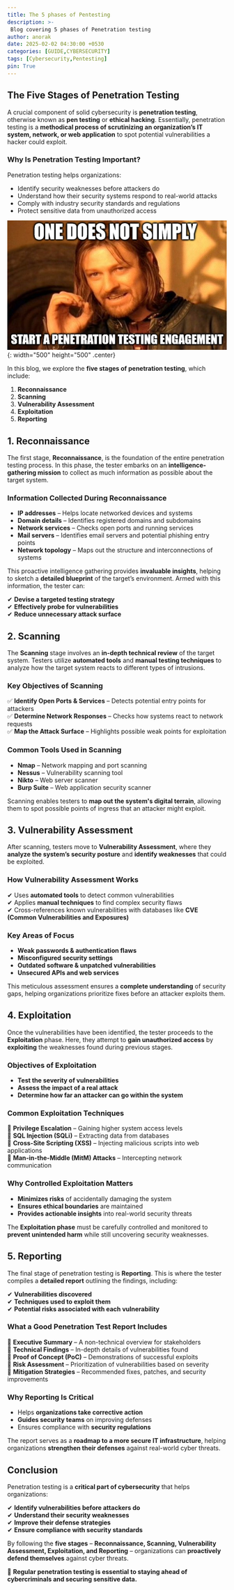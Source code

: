 ```yaml
---
title: The 5 phases of Pentesting
description: >-
 Blog covering 5 phases of Penetration testing
author: anorak
date: 2025-02-02 04:30:00 +0530
categories: [GUIDE,CYBERSECURITY]
tags: [Cybersecurity,Pentesting]
pin: True
---
```

## The Five Stages of Penetration Testing  

A crucial component of solid cybersecurity is **penetration testing**, otherwise known as **pen testing** or **ethical hacking**. Essentially, penetration testing is a **methodical process of scrutinizing an organization’s IT system, network, or web application** to spot potential vulnerabilities a hacker could exploit.  


### Why Is Penetration Testing Important?  

Penetration testing helps organizations:  

- Identify security weaknesses before attackers do  
- Understand how their security systems respond to real-world attacks  
- Comply with industry security standards and regulations  
- Protect sensitive data from unauthorized access
  
![meme](/assets/img/202502/image.png){: width="500" height="500"  .center}



In this blog, we explore the **five stages of penetration testing**, which include:  

1. **Reconnaissance**  
2. **Scanning**  
3. **Vulnerability Assessment**  
4. **Exploitation**  
5. **Reporting**  


## 1. Reconnaissance  

The first stage, **Reconnaissance**, is the foundation of the entire penetration testing process. In this phase, the tester embarks on an **intelligence-gathering mission** to collect as much information as possible about the target system.  

### Information Collected During Reconnaissance  

- **IP addresses** – Helps locate networked devices and systems  
- **Domain details** – Identifies registered domains and subdomains  
- **Network services** – Checks open ports and running services  
- **Mail servers** – Identifies email servers and potential phishing entry points  
- **Network topology** – Maps out the structure and interconnections of systems  

This proactive intelligence gathering provides **invaluable insights**, helping to sketch a **detailed blueprint** of the target’s environment. Armed with this information, the tester can:  

✔ **Devise a targeted testing strategy**  
✔ **Effectively probe for vulnerabilities**  
✔ **Reduce unnecessary attack surface**  



## 2. Scanning  

The **Scanning** stage involves an **in-depth technical review** of the target system. Testers utilize **automated tools** and **manual testing techniques** to analyze how the target system reacts to different types of intrusions.  

### Key Objectives of Scanning  

✅ **Identify Open Ports & Services** – Detects potential entry points for attackers  
✅ **Determine Network Responses** – Checks how systems react to network requests  
✅ **Map the Attack Surface** – Highlights possible weak points for exploitation  

### Common Tools Used in Scanning  

- **Nmap** – Network mapping and port scanning  
- **Nessus** – Vulnerability scanning tool  
- **Nikto** – Web server scanner  
- **Burp Suite** – Web application security scanner  

Scanning enables testers to **map out the system's digital terrain**, allowing them to spot possible points of ingress that an attacker might exploit.  



## 3. Vulnerability Assessment  

After scanning, testers move to **Vulnerability Assessment**, where they **analyze the system’s security posture** and **identify weaknesses** that could be exploited.  

### How Vulnerability Assessment Works  

✔ Uses **automated tools** to detect common vulnerabilities  
✔ Applies **manual techniques** to find complex security flaws  
✔ Cross-references known vulnerabilities with databases like **CVE (Common Vulnerabilities and Exposures)**  

### Key Areas of Focus  

- **Weak passwords & authentication flaws**  
- **Misconfigured security settings**  
- **Outdated software & unpatched vulnerabilities**  
- **Unsecured APIs and web services**  

This meticulous assessment ensures a **complete understanding** of security gaps, helping organizations prioritize fixes before an attacker exploits them.  



## 4. Exploitation  

Once the vulnerabilities have been identified, the tester proceeds to the **Exploitation** phase. Here, they attempt to **gain unauthorized access** by **exploiting** the weaknesses found during previous stages.  

### Objectives of Exploitation  

- **Test the severity of vulnerabilities**  
- **Assess the impact of a real attack**  
- **Determine how far an attacker can go within the system**  

### Common Exploitation Techniques  

🔹 **Privilege Escalation** – Gaining higher system access levels  
🔹 **SQL Injection (SQLi)** – Extracting data from databases  
🔹 **Cross-Site Scripting (XSS)** – Injecting malicious scripts into web applications  
🔹 **Man-in-the-Middle (MitM) Attacks** – Intercepting network communication  

### Why Controlled Exploitation Matters  

- **Minimizes risks** of accidentally damaging the system  
- **Ensures ethical boundaries** are maintained  
- **Provides actionable insights** into real-world security threats  

The **Exploitation phase** must be carefully controlled and monitored to **prevent unintended harm** while still uncovering security weaknesses.  


## 5. Reporting  

The final stage of penetration testing is **Reporting**. This is where the tester compiles a **detailed report** outlining the findings, including:  

✔ **Vulnerabilities discovered**  
✔ **Techniques used to exploit them**  
✔ **Potential risks associated with each vulnerability**  

### What a Good Penetration Test Report Includes  

📌 **Executive Summary** – A non-technical overview for stakeholders  
📌 **Technical Findings** – In-depth details of vulnerabilities found  
📌 **Proof of Concept (PoC)** – Demonstrations of successful exploits  
📌 **Risk Assessment** – Prioritization of vulnerabilities based on severity  
📌 **Mitigation Strategies** – Recommended fixes, patches, and security improvements  

### Why Reporting Is Critical  

- Helps **organizations take corrective action**  
- **Guides security teams** on improving defenses  
- Ensures compliance with **security regulations**  

The report serves as a **roadmap to a more secure IT infrastructure**, helping organizations **strengthen their defenses** against real-world cyber threats.  


## Conclusion  

Penetration testing is a **critical part of cybersecurity** that helps organizations:  

✔ **Identify vulnerabilities before attackers do**  
✔ **Understand their security weaknesses**  
✔ **Improve their defense strategies**  
✔ **Ensure compliance with security standards**  

By following the **five stages** – **Reconnaissance, Scanning, Vulnerability Assessment, Exploitation, and Reporting** – organizations can **proactively defend themselves** against cyber threats.  

🔐 **Regular penetration testing is essential to staying ahead of cybercriminals and securing sensitive data.**  


